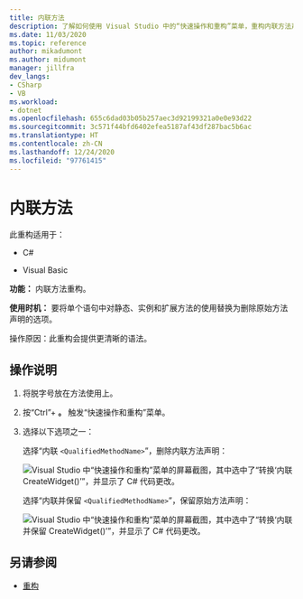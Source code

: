 ```yaml
---
title: 内联方法
description: 了解如何使用 Visual Studio 中的“快速操作和重构”菜单，重构内联方法声明并提供更清晰的语法。
ms.date: 11/03/2020
ms.topic: reference
author: mikadumont
ms.author: midumont
manager: jillfra
dev_langs:
- CSharp
- VB
ms.workload:
- dotnet
ms.openlocfilehash: 655c6dad03b05b257aec3d92199321a0e0e93d22
ms.sourcegitcommit: 3c571f44bfd6402efea5187af43df287bac5b6ac
ms.translationtype: HT
ms.contentlocale: zh-CN
ms.lasthandoff: 12/24/2020
ms.locfileid: "97761415"
---
```

# <a name="inline-method"></a>内联方法

此重构适用于：

- C#

- Visual Basic

**功能：** 内联方法重构。 

**使用时机：** 要将单个语句中对静态、实例和扩展方法的使用替换为删除原始方法声明的选项。

操作原因：此重构会提供更清晰的语法。

## <a name="how-to"></a>操作说明

1. 将脱字号放在方法使用上。

2. 按“Ctrl”+ **。** 触发“快速操作和重构”菜单。

3. 选择以下选项之一： 
    
   选择“内联 `<QualifiedMethodName>`”，删除内联方法声明：

    ![Visual Studio 中“快速操作和重构”菜单的屏幕截图，其中选中了“转换‘内联 CreateWidget()’”，并显示了 C# 代码更改。](media/inline-method-remove-declaration.png)

   选择“内联并保留 `<QualifiedMethodName>`”，保留原始方法声明：

    ![Visual Studio 中“快速操作和重构”菜单的屏幕截图，其中选中了“转换‘内联并保留 CreateWidget()’”，并显示了 C# 代码更改。](media/inline-method-preserve-declaration.png)

## <a name="see-also"></a>另请参阅

- [重构](../refactoring-in-visual-studio.md)
